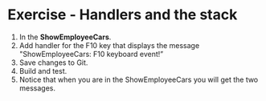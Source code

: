 ﻿# Exercise - Handlers and the stack

1.  In  the **ShowEmployeeCars**.
2.  Add handler for the F10 key that displays the message "ShowEmployeeCars: F10 keyboard event!”
3.	Save changes to Git.
4.  Build and test.
4.  Notice that when you are in the ShowEmployeeCars you will get the two messages.
